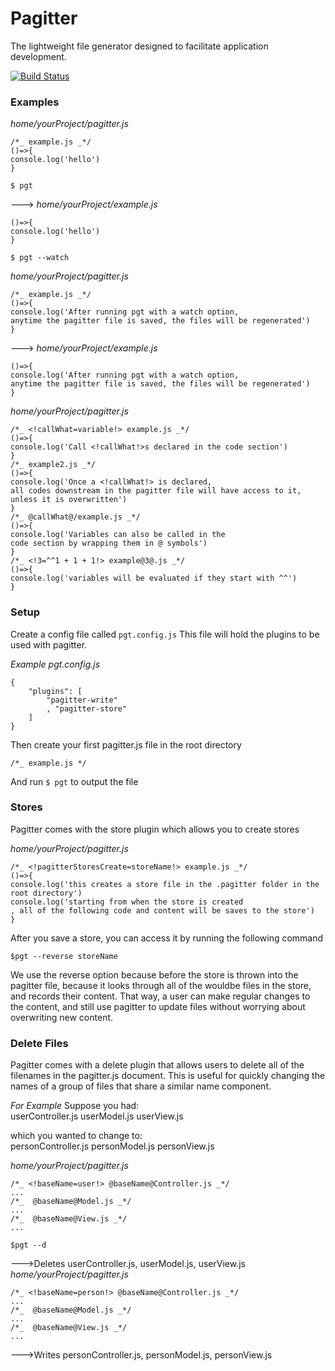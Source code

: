 # Pagitter

The lightweight file generator designed to facilitate application development.

[![Build Status](https://travis-ci.org/l2silver/pagitter.svg?branch=master)](https://travis-ci.org/l2silver/pagitter)

### Examples

*home/yourProject/pagitter.js*
````
/*_ example.js _*/
()=>{
console.log('hello')
}
````
````
$ pgt
````
--->
*home/yourProject/example.js*
````
()=>{
console.log('hello')
}
````
````
$ pgt --watch
````
*home/yourProject/pagitter.js*
````
/*_ example.js _*/
()=>{
console.log('After running pgt with a watch option, 
anytime the pagitter file is saved, the files will be regenerated')
}
````
--->
*home/yourProject/example.js*
````
()=>{
console.log('After running pgt with a watch option, 
anytime the pagitter file is saved, the files will be regenerated')
}
````
*home/yourProject/pagitter.js*
````
/*_ <!callWhat=variable!> example.js _*/
()=>{
console.log('Call <!callWhat!>s declared in the code section')
}
/*_ example2.js _*/
()=>{
console.log('Once a <!callWhat!> is declared, 
all codes downstream in the pagitter file will have access to it, 
unless it is overwritten')
}
/*_ @callWhat@/example.js _*/
()=>{
console.log('Variables can also be called in the 
code section by wrapping them in @ symbols')
}
/*_ <!3=^^1 + 1 + 1!> example@3@.js _*/
()=>{
console.log('variables will be evaluated if they start with ^^')
}
````
### Setup
Create a config file called `pgt.config.js`
This file will hold the plugins to be used with pagitter.

*Example pgt.config.js*
````
{
	"plugins": [
		"pagitter-write"
		, "pagitter-store"
	]
}
````
Then create your first pagitter.js file in the root directory
````
/*_ example.js */
````
And run `$ pgt` to output the file
### Stores
Pagitter comes with the store plugin which allows you to create stores

*home/yourProject/pagitter.js*
````
/*_ <!pagitterStoresCreate=storeName!> example.js _*/
()=>{
console.log('this creates a store file in the .pagitter folder in the root directory')
console.log('starting from when the store is created
, all of the following code and content will be saves to the store')
}
````
After you save a store, you can access it by running the following command
````
$pgt --reverse storeName
````
We use the reverse option because before the store is thrown into the pagitter file, because it looks through all of the wouldbe files in the store, and records their content. That way, a user can make regular changes to the content, and still use pagitter to update files without worrying about overwriting new content.
### Delete Files
Pagitter comes with a delete plugin that allows users to delete all of the filenames in the pagitter.js document. This is useful for quickly changing the names of a group of files that share a similar name component.

*For Example*
Suppose you had:  
userController.js
userModel.js
userView.js

which you wanted to change to:  
personController.js
personModel.js
personView.js

*home/yourProject/pagitter.js*
````
/*_ <!baseName=user!> @baseName@Controller.js _*/
...
/*_  @baseName@Model.js _*/
...
/*_  @baseName@View.js _*/
...
````
````
$pgt --d
````
--->Deletes userController.js, userModel.js, userView.js
*home/yourProject/pagitter.js*
````
/*_ <!baseName=person!> @baseName@Controller.js _*/
...
/*_  @baseName@Model.js _*/
...
/*_  @baseName@View.js _*/
...
````
--->Writes personController.js, personModel.js, personView.js